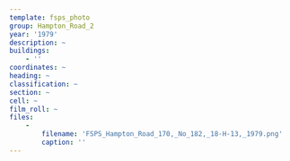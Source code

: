 ```yaml
---
template: fsps_photo
group: Hampton_Road_2
year: '1979'
description: ~
buildings:
    - ''
coordinates: ~
heading: ~
classification: ~
section: ~
cell: ~
film_roll: ~
files:
    -
        filename: 'FSPS_Hampton_Road_170,_No_182,_18-H-13,_1979.png'
        caption: ''
---
```

